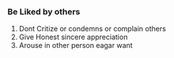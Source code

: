 ### Be Liked by others
1. Dont Critize or condemns or complain others
2. Give Honest sincere appreciation
3. Arouse in other person eagar want  
     
